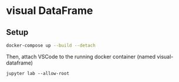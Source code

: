 # visual DataFrame

## Setup
```sh
docker-compose up --build --detach
```

Then, attach VSCode to the running docker container (named visual-dataframe)

```
jupyter lab --allow-root
```
